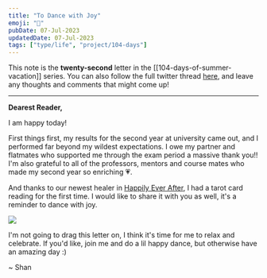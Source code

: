 ```yaml
---
title: "To Dance with Joy"
emoji: "💃"
pubDate: 07-Jul-2023
updatedDate: 07-Jul-2023
tags: ["type/life", "project/104-days"]
---
```


This note is the **twenty-second** letter in the [[104-days-of-summer-vacation]] series. You can also follow the full twitter thread [here](https://twitter.com/solderneer/status/1668911213810716672), and leave any thoughts and comments that might come up!

---

**Dearest Reader,**

I am happy today!

First things first, my results for the second year at university came out, and I performed far beyond my wildest expectations. I owe my partner and flatmates who supported me through the exam period a massive thank you!! I'm also grateful to all of the professors, mentors and course mates who made my second year so enriching 💗.

And thanks to our newest healer in [Happily Ever After](https://hea.care/), I had a tarot card reading for the first time. I would like to share it with you as well, it's a reminder to dance with joy.

![](https://files.solderneer.me/blog/to-dance-with-joy/1.jpg)

I'm not going to drag this letter on, I think it's time for me to relax and celebrate. If you'd like, join me and do a lil happy dance, but otherwise have an amazing day :)

~ Shan

